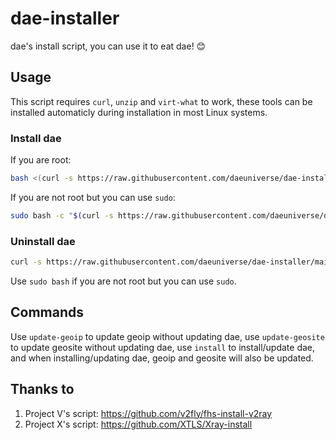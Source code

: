 # dae-installer
dae's install script, you can use it to eat dae! 😊

## Usage

This script requires `curl`, `unzip` and `virt-what` to work, these tools can be installed automaticly during installation in most Linux systems.

### Install dae

If you are root:

```sh
bash <(curl -s https://raw.githubusercontent.com/daeuniverse/dae-installer/main/installer.sh) install
```

If you are not root but you can use `sudo`:

```sh
sudo bash -c "$(curl -s https://raw.githubusercontent.com/daeuniverse/dae-installer/main/installer.sh)" @ install
```

### Uninstall dae

```sh
curl -s https://raw.githubusercontent.com/daeuniverse/dae-installer/main/uninstaller.sh | bash
```

Use `sudo bash` if you are not root but you can use `sudo`.

## Commands

Use `update-geoip` to update geoip without updating dae, use `update-geosite` to update geosite without updating dae, use `install` to install/update dae, and when installing/updating dae, geoip and geosite will also be updated.

## Thanks to

1. Project V's script: https://github.com/v2fly/fhs-install-v2ray
2. Project X's script: https://github.com/XTLS/Xray-install